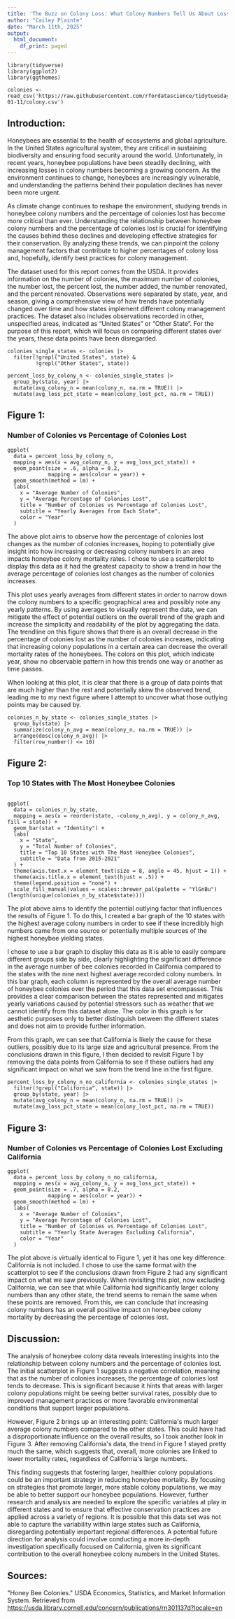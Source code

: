 ```yaml
---
title: 'The Buzz on Colony Loss: What Colony Numbers Tell Us About Loss Percentages'
author: "Cailey Plainte"
date: "March 11th, 2025"
output:
  html_document:
    df_print: paged
---
```


```{r message=FALSE, warning=FALSE, include=FALSE}
library(tidyverse)
library(ggplot2)
library(ggthemes)
```

```{r message=FALSE, warning=FALSE, include=FALSE}
colonies <- read_csv('https://raw.githubusercontent.com/rfordatascience/tidytuesday/main/data/2022/2022-01-11/colony.csv')
```

## **Introduction:**

Honeybees are essential to the health of ecosystems and global agriculture. In the United States agricultural system, they are critical in sustaining biodiversity and ensuring food security around the world. Unfortunately, in recent years, honeybee populations have been steadily declining, with increasing losses in colony numbers becoming a growing concern. As the environment continues to change, honeybees are increasingly vulnerable, and understanding the patterns behind their population declines has never been more urgent.

As climate change continues to reshape the environment, studying trends in honeybee colony numbers and the percentage of colonies lost has become more critical than ever. Understanding the relationship between honeybee colony numbers and the percentage of colonies lost is crucial for identifying the causes behind these declines and developing effective strategies for their conservation. By analyzing these trends, we can pinpoint the colony management factors that contribute to higher percentages of colony loss and, hopefully, identify best practices for colony management.

The dataset used for this report comes from the USDA. It provides information on the number of colonies, the maximum number of colonies, the number lost, the percent lost, the number added, the number renovated, and the percent renovated. Observations were separated by state, year, and season, giving a comprehensive view of how trends have potentially changed over time and how states implement different colony management practices. The dataset also includes observations recorded in other, unspecified areas, indicated as “United States” or “Other State”. For the purpose of this report, which will focus on comparing different states over the years, these data points have been disregarded.

```{r message=FALSE, warning=FALSE, include=FALSE}
colonies_single_states <- colonies |> 
  filter(!grepl("United States", state) &
         !grepl("Other States", state))

percent_loss_by_colony_n <- colonies_single_states |>
  group_by(state, year) |>
  mutate(avg_colony_n = mean(colony_n, na.rm = TRUE)) |>
  mutate(avg_loss_pct_state = mean(colony_lost_pct, na.rm = TRUE)) 
```

## **Figure 1:**

### Number of Colonies vs Percentage of Colonies Lost

```{r echo=TRUE, message=FALSE, warning=FALSE}
ggplot(
  data = percent_loss_by_colony_n,
  mapping = aes(x = avg_colony_n, y = avg_loss_pct_state)) +
  geom_point(size = .6, alpha = 0.2,
             mapping = aes(colour = year)) +
  geom_smooth(method = lm) +
  labs(
    x = "Average Number of Colonies",
    y = "Average Percentage of Colonies Lost",
    title = "Number of Colonies vs Percentage of Colonies Lost",
    subtitle = "Yearly Averages from Each State",
    color = "Year"
  )
```

The above plot aims to observe how the percentage of colonies lost changes as the number of colonies increases, hoping to potentially give insight into how increasing or decreasing colony numbers in an area impacts honeybee colony mortality rates. I chose to use a scatterplot to display this data as it had the greatest capacity to show a trend in how the average percentage of colonies lost changes as the number of colonies increases.

This plot uses yearly averages from different states in order to narrow down the colony numbers to a specific geographical area and possibly note any yearly patterns. By using averages to visually represent the data, we can mitigate the effect of potential outliers on the overall trend of the graph and increase the simplicity and readability of the plot by aggregating the data. The trendline on this figure shows that there is an overall decrease in the percentage of colonies lost as the number of colonies increases, indicating that increasing colony populations in a certain area can decrease the overall mortality rates of the honeybees. The colors on this plot, which indicate year, show no observable pattern in how this trends one way or another as time passes.

When looking at this plot, it is clear that there is a group of data points that are much higher than the rest and potentially skew the observed trend, leading me to my next figure where I attempt to uncover what those outlying points may be caused by.

```{r message=FALSE, warning=FALSE, include=FALSE}
colonies_n_by_state <- colonies_single_states |>
  group_by(state) |>
  summarize(colony_n_avg = mean(colony_n, na.rm = TRUE)) |>
  arrange(desc(colony_n_avg)) |>
  filter(row_number() <= 10)
```

## **Figure 2:**

### Top 10 States with The Most Honeybee Colonies

```{r echo=TRUE, message=FALSE, warning=FALSE}

ggplot( 
  data = colonies_n_by_state,
  mapping = aes(x = reorder(state, -colony_n_avg), y = colony_n_avg, fill = state)) +
  geom_bar(stat = "Identity") +
  labs(
    x = "State",
    y = "Total Number of Colonies",
    title = "Top 10 States with The Most Honeybee Colonies",
    subtitle = "Data from 2015-2021"
  ) +
  theme(axis.text.x = element_text(size = 8, angle = 45, hjust = 1)) +
  theme(axis.title.x = element_text(hjust = .5)) +
  theme(legend.position = "none") +
  scale_fill_manual(values = scales::brewer_pal(palette = "YlGnBu")(length(unique(colonies_n_by_state$state))))
```

The plot above aims to identify the potential outlying factor that influences the results of Figure 1. To do this, I created a bar graph of the 10 states with the highest average colony numbers in order to see if these incredibly high numbers came from one source or potentially multiple sources of the highest honeybee yielding states.

I chose to use a bar graph to display this data as it is able to easily compare different groups side by side, clearly highlighting the significant difference in the average number of bee colonies recorded in California compared to the states with the nine next highest average recorded colony numbers. In this bar graph, each column is represented by the overall average number of honeybee colonies over the period that this data set encompasses. This provides a clear comparison between the states represented and mitigates yearly variations caused by potential stressors such as weather that we cannot identify from this dataset alone. The color in this graph is for aesthetic purposes only to better distinguish between the different states and does not aim to provide further information.

From this graph, we can see that California is likely the cause for these outliers, possibly due to its large size and agricultural presence. From the conclusions drawn in this figure, I then decided to revisit Figure 1 by removing the data points from California to see if these outliers had any significant impact on what we saw from the trend line in the first figure.

```{r message=FALSE, warning=FALSE, include=FALSE}
percent_loss_by_colony_n_no_california <- colonies_single_states |>
  filter(!grepl("California", state)) |>
  group_by(state, year) |>
  mutate(avg_colony_n = mean(colony_n, na.rm = TRUE)) |>
  mutate(avg_loss_pct_state = mean(colony_lost_pct, na.rm = TRUE)) 
```

## **Figure 3:**

### Number of Colonies vs Percentage of Colonies Lost Excluding California

```{r echo=TRUE, message=FALSE, warning=FALSE}
ggplot(
  data = percent_loss_by_colony_n_no_california,
  mapping = aes(x = avg_colony_n, y = avg_loss_pct_state)) +
  geom_point(size = .7, alpha = 0.2,
             mapping = aes(color = year)) +
  geom_smooth(method = lm) +
  labs(
    x = "Average Number of Colonies",
    y = "Average Percentage of Colonies Lost",
    title = "Number of Colonies vs Percentage of Colonies Lost",
    subtitle = "Yearly State Averages Excluding California",
    color = "Year"
  )
```

The plot above is virtually identical to Figure 1, yet it has one key difference: California is not included. I chose to use the same format with the scatterplot to see if the conclusions drawn from Figure 2 had any significant impact on what we saw previously. When revisiting this plot, now excluding California, we can see that while California had significantly larger colony numbers than any other state, the trend seems to remain the same when these points are removed. From this, we can conclude that increasing colony numbers has an overall positive impact on honeybee colony mortality by decreasing the percentage of colonies lost.

## **Discussion:**

The analysis of honeybee colony data reveals interesting insights into the relationship between colony numbers and the percentage of colonies lost. The initial scatterplot in Figure 1 suggests a negative correlation, meaning that as the number of colonies increases, the percentage of colonies lost tends to decrease. This is significant because it hints that areas with larger colony populations might be seeing better survival rates, possibly due to improved management practices or more favorable environmental conditions that support larger populations.

However, Figure 2 brings up an interesting point: California's much larger average colony numbers compared to the other states. This could have had a disproportionate influence on the overall results, so I took another look in Figure 3. After removing California's data, the trend in Figure 1 stayed pretty much the same, which suggests that, overall, more colonies are linked to lower mortality rates, regardless of California's large numbers.

This finding suggests that fostering larger, healthier colony populations could be an important strategy in reducing honeybee mortality. By focusing on strategies that promote larger, more stable colony populations, we may be able to better support our honeybee populations. However, further research and analysis are needed to explore the specific variables at play in different states and to ensure that effective conservation practices are applied across a variety of regions. It is possible that this data set was not able to capture the variability within large states such as California, disregarding potentially important regional differences. A potential future direction for analysis could involve conducting a more in-depth investigation specifically focused on California, given its significant contribution to the overall honeybee colony numbers in the United States.

## **Sources:**

"Honey Bee Colonies." USDA Economics, Statistics, and Market Information System. Retrieved from <https://usda.library.cornell.edu/concern/publications/rn301137d?locale=en>
